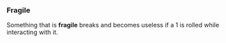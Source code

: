 ### Fragile

Something that is **fragile** breaks and becomes useless if a 1 is rolled while interacting with it.